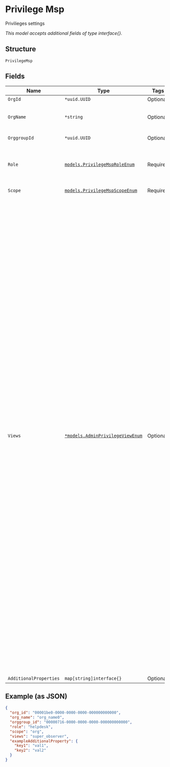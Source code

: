
# Privilege Msp

Privilieges settings

*This model accepts additional fields of type interface{}.*

## Structure

`PrivilegeMsp`

## Fields

| Name | Type | Tags | Description |
|  --- | --- | --- | --- |
| `OrgId` | `*uuid.UUID` | Optional | if `scope`==`org` |
| `OrgName` | `*string` | Optional | name of the org (for a site belonging to org) |
| `OrggroupId` | `*uuid.UUID` | Optional | if `scope`==`orggroup` |
| `Role` | [`models.PrivilegeMspRoleEnum`](../../doc/models/privilege-msp-role-enum.md) | Required | access permissions. enum: `admin`, `helpdesk`, `installer`, `read`, `write` |
| `Scope` | [`models.PrivilegeMspScopeEnum`](../../doc/models/privilege-msp-scope-enum.md) | Required | enum: `msp`, `org`, `orggroup` |
| `Views` | [`*models.AdminPrivilegeViewEnum`](../../doc/models/admin-privilege-view-enum.md) | Optional | Custom roles restrict Org users to specific UI views. This is useful for limiting UI access of Org users. Custom roles restrict Org users to specific UI views. This is useful for limiting UI access of Org users.  <br>You can define custom roles by adding the `views` attribute along with `role` when assigning privileges.  <br>Below are the list of supported UI views. Note that this is UI only feature.<br><br>\| UI View \| Required Role \| Description \|<br>\| --- \| --- \| --- \|<br>\| `reporting` \| `read` \| full access to all analytics tools \|<br>\| `marketing` \| `read` \| can view analytics and location maps \|<br>\| `super_observer` \| `read` \| can view all the organization except the subscription page \|<br>\| `location` \| `write` \| can view and manage location maps, can view analytics \|<br>\| `security` \| `write` \| can view and manage site labels, policies and security \|<br>\| `switch_admin` \| `helpdesk` \| can view and manage Switch ports, can view wired clients \|<br>\| `mxedge_admin` \| `admin` \| can view and manage Mist edges and Mist tunnels \|<br>\| `lobby_admin` \| `admin` \| full access to Org and Site Pre-shared keys \| |
| `AdditionalProperties` | `map[string]interface{}` | Optional | - |

## Example (as JSON)

```json
{
  "org_id": "00001be0-0000-0000-0000-000000000000",
  "org_name": "org_name0",
  "orggroup_id": "00000716-0000-0000-0000-000000000000",
  "role": "helpdesk",
  "scope": "org",
  "views": "super_observer",
  "exampleAdditionalProperty": {
    "key1": "val1",
    "key2": "val2"
  }
}
```

